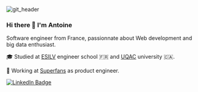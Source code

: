 ![git_header](https://user-images.githubusercontent.com/32196302/136653101-f261bb77-1160-4e69-967f-f0e9d89da716.png)


### Hi there 👋 I'm Antoine

Software engineer from France, passionnate about Web development and big data enthusiast.

:mortar_board: Studied at [ESILV](https://www.esilv.fr/) engineer school :fr: and [UQAC](https://www.uqac.ca/) university 🇨🇦.

:briefcase: Working at [Superfans](https://spfns.xyz/) as product engineer.

[![LinkedIn Badge](https://img.shields.io/badge/LinkedIn-Profile-informational?style=flat&logo=linkedin&logoColor=white&color=0D76A8)](https://www.linkedin.com/in/antoine-demonchaine/)
